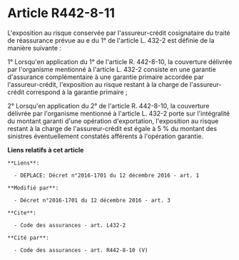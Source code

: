# Article R442-8-11

L'exposition au risque conservée par l'assureur-crédit cosignataire du traité de réassurance prévue au e du 1° de l'article
L. 432-2 est définie de la manière suivante : 

1° Lorsqu'en application du 1° de l'article R. 442-8-10, la couverture délivrée par l'organisme mentionné à l'article L.
432-2 consiste en une garantie d'assurance complémentaire à une garantie primaire accordée par l'assureur-crédit,
l'exposition au risque restant à la charge de l'assureur-crédit correspond à la garantie primaire ; 

2° Lorsqu'en application du 2° de l'article R. 442-8-10, la couverture délivrée par l'organisme mentionné à l'article L.
432-2 porte sur l'intégralité du montant garanti d'une opération d'exportation, l'exposition au risque restant à la charge de
l'assureur-crédit est égale à 5 % du montant des sinistres éventuellement constatés afférents à l'opération garantie.

**Liens relatifs à cet article**

	**Liens**:

	  - DEPLACE: Décret n°2016-1701 du 12 décembre 2016 - art. 1

	**Modifié par**:

	  - Décret n°2016-1701 du 12 décembre 2016 - art. 3

	**Cite**:

	  - Code des assurances - art. L432-2

	**Cité par**:

	  - Code des assurances - art. R442-8-10 (V)
